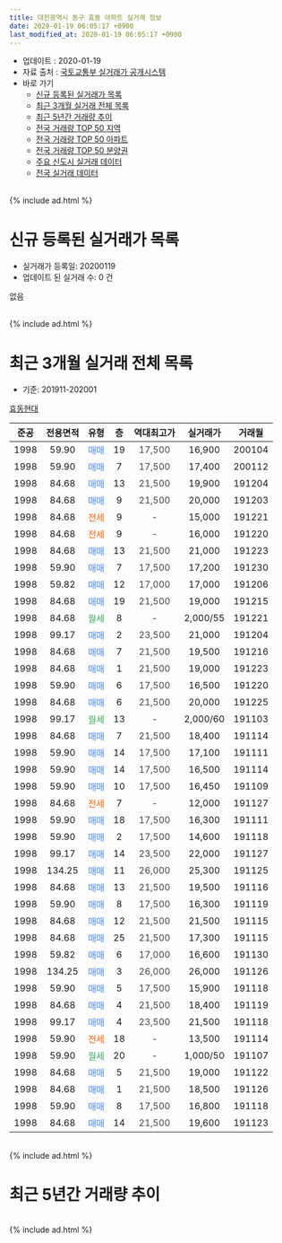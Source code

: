 ```yaml
---
title: 대전광역시 동구 효동 아파트 실거래 정보
date: 2020-01-19 06:05:17 +0900
last_modified_at: 2020-01-19 06:05:17 +0900
---
```


* 업데이트 : 2020-01-19
* 자료 출처 : [국토교통부 실거래가 공개시스템](http://rt.molit.go.kr)
* 바로 가기
    * [신규 등록된 실거래가 목록](#신규-등록된-실거래가-목록)
    * [최근 3개월 실거래 전체 목록](#최근-3개월-실거래-전체-목록)
    * [최근 5년간 거래량 추이](#최근-5년간-거래량-추이)
    * [전국 거래량 TOP 50 지역](https://apt-info.github.io/apt-trade-info/최근-3개월-전국에서-가장-거래가-많이-발생한-지역)
    * [전국 거래량 TOP 50 아파트](https://apt-info.github.io/apt-trade-info/최근-3개월-전국에서-가장-거래가-많이-발생한-아파트)
    * [전국 거래량 TOP 50 분양권](https://apt-info.github.io/apt-trade-info/최근-3개월-전국에서-가장-거래가-많이-발생한-분양권)
    * [주요 신도시 실거래 데이터](https://apt-info.github.io/apt-trade-info/주요-신도시)
    * [전국 실거래 데이터](https://apt-info.github.io/apt-trade-info/전국)
<br>
{% include ad.html %}
<br>

# 신규 등록된 실거래가 목록
* 실거래가 등록일: 20200119
* 업데이트 된 실거래 수: 0 건

없음

<br>
{% include ad.html %}
<br>

# 최근 3개월 실거래 전체 목록
* 기준: 201911-202001


[효동현대](https://search.naver.com/search.naver?query=%EB%8C%80%EC%A0%84%EA%B4%91%EC%97%AD%EC%8B%9C+%EB%8F%99%EA%B5%AC+%ED%9A%A8%EB%8F%99+%ED%9A%A8%EB%8F%99%ED%98%84%EB%8C%80)

|준공|전용면적|유형|층|역대최고가|실거래가|거래월|
|:---:|:---:|:---:|:---:|:---:|:---:|:---:|
|1998|59.90|<span style="color:#4285f3">매매</span>|19|<span style="color:#444444">17,500</span>|16,900|200104|
|1998|59.90|<span style="color:#4285f3">매매</span>|7|<span style="color:#444444">17,500</span>|17,400|200112|
|1998|84.68|<span style="color:#4285f3">매매</span>|13|<span style="color:#444444">21,500</span>|19,900|191204|
|1998|84.68|<span style="color:#4285f3">매매</span>|9|<span style="color:#444444">21,500</span>|20,000|191203|
|1998|84.68|<span style="color:#ff5a00">전세</span>|9|<span style="color:#444444">-</span>|15,000|191221|
|1998|84.68|<span style="color:#ff5a00">전세</span>|9|<span style="color:#444444">-</span>|16,000|191220|
|1998|84.68|<span style="color:#4285f3">매매</span>|13|<span style="color:#444444">21,500</span>|21,000|191223|
|1998|59.90|<span style="color:#4285f3">매매</span>|7|<span style="color:#444444">17,500</span>|17,200|191230|
|1998|59.82|<span style="color:#4285f3">매매</span>|12|<span style="color:#444444">17,000</span>|17,000|191206|
|1998|84.68|<span style="color:#4285f3">매매</span>|19|<span style="color:#444444">21,500</span>|19,000|191215|
|1998|84.68|<span style="color:#34a853">월세</span>|8|<span style="color:#444444">-</span>|2,000/55|191221|
|1998|99.17|<span style="color:#4285f3">매매</span>|2|<span style="color:#444444">23,500</span>|21,000|191204|
|1998|84.68|<span style="color:#4285f3">매매</span>|7|<span style="color:#444444">21,500</span>|19,500|191216|
|1998|84.68|<span style="color:#4285f3">매매</span>|1|<span style="color:#444444">21,500</span>|19,000|191223|
|1998|59.90|<span style="color:#4285f3">매매</span>|6|<span style="color:#444444">17,500</span>|16,500|191220|
|1998|84.68|<span style="color:#4285f3">매매</span>|6|<span style="color:#444444">21,500</span>|20,000|191225|
|1998|99.17|<span style="color:#34a853">월세</span>|13|<span style="color:#444444">-</span>|2,000/60|191103|
|1998|84.68|<span style="color:#4285f3">매매</span>|7|<span style="color:#444444">21,500</span>|18,400|191114|
|1998|59.90|<span style="color:#4285f3">매매</span>|14|<span style="color:#444444">17,500</span>|17,100|191111|
|1998|59.90|<span style="color:#4285f3">매매</span>|14|<span style="color:#444444">17,500</span>|16,500|191114|
|1998|59.90|<span style="color:#4285f3">매매</span>|10|<span style="color:#444444">17,500</span>|16,450|191109|
|1998|84.68|<span style="color:#ff5a00">전세</span>|7|<span style="color:#444444">-</span>|12,000|191127|
|1998|59.90|<span style="color:#4285f3">매매</span>|18|<span style="color:#444444">17,500</span>|16,300|191111|
|1998|59.90|<span style="color:#4285f3">매매</span>|2|<span style="color:#444444">17,500</span>|14,600|191118|
|1998|99.17|<span style="color:#4285f3">매매</span>|14|<span style="color:#444444">23,500</span>|22,000|191127|
|1998|134.25|<span style="color:#4285f3">매매</span>|11|<span style="color:#444444">26,000</span>|25,300|191125|
|1998|84.68|<span style="color:#4285f3">매매</span>|13|<span style="color:#444444">21,500</span>|19,500|191116|
|1998|59.90|<span style="color:#4285f3">매매</span>|8|<span style="color:#444444">17,500</span>|16,300|191119|
|1998|84.68|<span style="color:#4285f3">매매</span>|12|<span style="color:#444444">21,500</span>|21,500|191115|
|1998|84.68|<span style="color:#4285f3">매매</span>|25|<span style="color:#444444">21,500</span>|17,300|191115|
|1998|59.82|<span style="color:#4285f3">매매</span>|6|<span style="color:#444444">17,000</span>|16,600|191130|
|1998|134.25|<span style="color:#4285f3">매매</span>|3|<span style="color:#444444">26,000</span>|26,000|191126|
|1998|59.90|<span style="color:#4285f3">매매</span>|5|<span style="color:#444444">17,500</span>|15,900|191118|
|1998|84.68|<span style="color:#4285f3">매매</span>|4|<span style="color:#444444">21,500</span>|18,400|191119|
|1998|99.17|<span style="color:#4285f3">매매</span>|4|<span style="color:#444444">23,500</span>|21,500|191118|
|1998|59.90|<span style="color:#ff5a00">전세</span>|18|<span style="color:#444444">-</span>|13,500|191114|
|1998|59.90|<span style="color:#34a853">월세</span>|20|<span style="color:#444444">-</span>|1,000/50|191107|
|1998|84.68|<span style="color:#4285f3">매매</span>|5|<span style="color:#444444">21,500</span>|19,000|191122|
|1998|84.68|<span style="color:#4285f3">매매</span>|1|<span style="color:#444444">21,500</span>|18,500|191126|
|1998|59.90|<span style="color:#4285f3">매매</span>|8|<span style="color:#444444">17,500</span>|16,800|191118|
|1998|84.68|<span style="color:#4285f3">매매</span>|14|<span style="color:#444444">21,500</span>|19,600|191123|


<br>
{% include ad.html %}
<br>

# 최근 5년간 거래량 추이


<div style="width:100%;">
    <canvas id="deal_progress" height="200"></canvas>
</div>

<script>
new Chart(document.getElementById("deal_progress"), {
    type: 'line',
    data: {
        labels: ['201501','201502','201503','201504','201505','201506','201507','201508','201509','201510','201511','201512','201601','201602','201603','201604','201605','201606','201607','201608','201609','201610','201611','201612','201701','201702','201703','201704','201705','201706','201707','201708','201709','201710','201711','201712','201801','201802','201803','201804','201805','201806','201807','201808','201809','201810','201811','201812','201901','201902','201903','201904','201905','201906','201907','201908','201909','201910','201911','201912','202001'],
        datasets: [{
            label: '매매',
            pointRadius: 1,
            data: [6, 6, 2, 6, 7, 7, 6, 9, 4, 3, 4, 4, 3, 4, 7, 4, 4, 7, 6, 2, 6, 1, 1, 6, 1, 2, 6, 4, 2, 4, 4, 6, 5, 4, 2, 3, 2, 1, 3, 6, 6, 1, 4, 1, 3, 8, 3, 3, 3, 5, 1, 3, 5, 2, 7, 10, 11, 16, 21, 11, 2],
            borderColor: "rgba(255, 201, 14, 1)",
            backgroundColor: "rgba(255, 201, 14, 0.5)",
            fill: false,
            lineTension: 0
        },{
            label: '전월세',
            pointRadius: 1,
            data: [3, 0, 4, 3, 2, 1, 1, 5, 1, 1, 2, 1, 4, 0, 5, 0, 3, 0, 2, 0, 0, 3, 1, 0, 2, 3, 3, 2, 1, 0, 1, 2, 3, 0, 1, 1, 3, 0, 1, 5, 1, 1, 0, 1, 0, 1, 0, 1, 2, 5, 5, 3, 4, 2, 0, 0, 4, 2, 4, 3, 0],
            borderColor: "rgba(0, 141, 185, 1)",
            backgroundColor: "rgba(0, 141, 185, 0.5)",
            fill: false,
            lineTension: 0
        }
        ]
    },
    options: {
        responsive: true,
        title: {
            display: false
        },
        tooltips: {
            mode: 'index',
            intersect: false
        },
        hover: {
            mode: 'nearest',
            intersect: true
        },
        scales: {
            xAxes: [{
                display: true,
                scaleLabel: {
                    display: true,
                    labelString: '년/월'
                }
            }],
            yAxes: [{
                display: true,
                ticks: {
                    suggestedMin: 0,
                },
                scaleLabel: {
                    display: true,
                    labelString: '실거래 수'
                }
            }]
        }
    }
});

</script>


<br>
{% include ad.html %}
<br>

